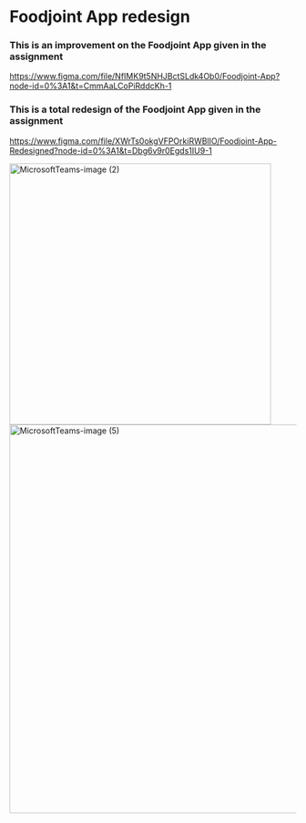 # Foodjoint App redesign

### This is an improvement on the Foodjoint App given in the assignment
https://www.figma.com/file/NfIMK9t5NHJBctSLdk4Ob0/Foodjoint-App?node-id=0%3A1&t=CmmAaLCoPiRddcKh-1

### This is a total redesign of the Foodjoint App given in the assignment
https://www.figma.com/file/XWrTs0okgVFPOrkiRWBlIO/Foodjoint-App-Redesigned?node-id=0%3A1&t=Dbg6v9r0Egds1IU9-1

<img width="459" alt="MicrosoftTeams-image (2)" src="https://user-images.githubusercontent.com/126098844/220702951-ce189c2b-d0ca-4b42-9d2d-7f0e162396a2.png">


<img width="683" alt="MicrosoftTeams-image (5)" src="https://user-images.githubusercontent.com/126098844/220705397-96c4fb18-9877-4aba-bedd-2dec2af2c461.png">
